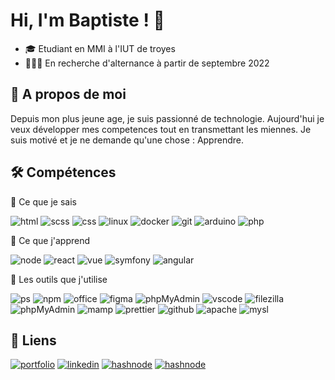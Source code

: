 # Hi, I'm Baptiste ! 👋

- 🎓 Etudiant en MMI à l'IUT de troyes
- 👨🏻‍💻 En recherche d'alternance à partir de septembre 2022



## 🚀 A propos de moi
Depuis mon plus jeune age, je suis passionné de technologie. Aujourd'hui je veux développer mes competences tout en transmettant les miennes. 
Je suis motivé et je ne demande qu'une chose : Apprendre.


## 🛠 Compétences

🤜 Ce que je sais 


![html](https://img.shields.io/badge/-Html-E34F26?logo=html5&logoColor=white&style=flat-square)
![scss](https://img.shields.io/badge/-Scss-CC6699?logo=sass&logoColor=white&style=flat-square)
![css](https://img.shields.io/badge/-Css-1572B6?logo=css3&logoColor=white&style=flat-square)
![linux](https://img.shields.io/badge/-Linux-FCC624?logo=linux&logoColor=white&style=flat-square)
![docker](https://img.shields.io/badge/-Docker-2496ED?logo=docker&logoColor=white&style=flat-square)
![git](https://img.shields.io/badge/-Git-F05032?logo=git&logoColor=white&style=flat-square)
![arduino](https://img.shields.io/badge/-Arduino-00979D?logo=arduino&logoColor=white&style=flat-square)
![php](https://img.shields.io/badge/-Php-777BB4?logo=php&logoColor=white&style=flat-square)



🤜 Ce que j'apprend 


![node](https://img.shields.io/badge/-NodeJS-339933?logo=node.js&logoColor=white&style=flat-square)
![react](https://img.shields.io/badge/-React-61DAFB?logo=react&logoColor=white&style=flat-square)
![vue](https://img.shields.io/badge/-VueJS-4FC08D?logo=vue.js&logoColor=white&style=flat-square)
![symfony](https://img.shields.io/badge/-Symfony-000?logo=symfony&logoColor=white&style=flat-square)
![angular](https://img.shields.io/badge/-AngularJS-E23237?logo=AngularJs&logoColor=white&style=flat-square)


🤜 Les outils que j'utilise



![ps](https://img.shields.io/badge/-Suite_Adobe-31A8FF?logo=adobe&logoColor=white&style=flat-square)
![npm](https://img.shields.io/badge/-Npm-CB3837?logo=npm&logoColor=white&style=flat-square)
![office](https://img.shields.io/badge/-Office-D83B01?logo=microsoftoffice&logoColor=white&style=flat-square)
![figma](https://img.shields.io/badge/-Figma-F24E1E?logo=figma&logoColor=white&style=flat-square)
![phpMyAdmin](https://img.shields.io/badge/-PhpMyAdmin-6C78AF?logo=phpMyadmin&logoColor=white&style=flat-square)
![vscode](https://img.shields.io/badge/-Visual_studio_code-007ACC?logo=visualstudiocode&logoColor=white&style=flat-square)
![filezilla](https://img.shields.io/badge/-FileZilla-BF0000?logo=FileZilla&logoColor=white&style=flat-square)
![phpMyAdmin](https://img.shields.io/badge/-Notion-000000?logo=notion&logoColor=white&style=flat-square)
![mamp](https://img.shields.io/badge/-mamp-02749C?logo=mamp&logoColor=white&style=flat-square)
![prettier](https://img.shields.io/badge/-prettier-F7B93E?logo=prettier&logoColor=white&style=flat-square)
![github](https://img.shields.io/badge/-github-181717?logo=github&logoColor=white&style=flat-square)
![apache](https://img.shields.io/badge/-apache-D22128?logo=apache&logoColor=white&style=flat-square)
![mysl](https://img.shields.io/badge/-mysql-4479A1?logo=mysql&logoColor=white&style=flat-square)


## 🔗 Liens
[![portfolio](https://img.shields.io/badge/mon_portfolio-000?style=for-the-badge&logo=ko-fi&logoColor=white)](https://workpage.baptiste-bussiere.fr)
[![linkedin](https://img.shields.io/badge/linkedin-0B66C2?style=for-the-badge&logo=linkedin&logoColor=white)](https://www.linkedin.com/in/baptiste-bussiere-6a246997/)
[![hashnode](https://img.shields.io/badge/mon_blog-2762FF?style=for-the-badge&logo=hashnode&logoColor=white)](https://blog.baptiste-bussiere.fr/)
[![hashnode](https://img.shields.io/badge/mail-F06B66?style=for-the-badge&logo=Minutemailer&logoColor=white)](mailto:contact@baptiste-bussiere.fr)

